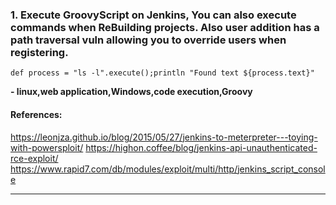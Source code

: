 ### 1. Execute GroovyScript on Jenkins, You can also execute commands when ReBuilding projects. Also user addition has a path traversal vuln allowing you to override users when registering.
```
def process = "ls -l".execute();println "Found text ${process.text}"
```
**- linux,web application,Windows,code execution,Groovy**
#### References:

https://leonjza.github.io/blog/2015/05/27/jenkins-to-meterpreter---toying-with-powersploit/
https://highon.coffee/blog/jenkins-api-unauthenticated-rce-exploit/
https://www.rapid7.com/db/modules/exploit/multi/http/jenkins_script_console
__________
